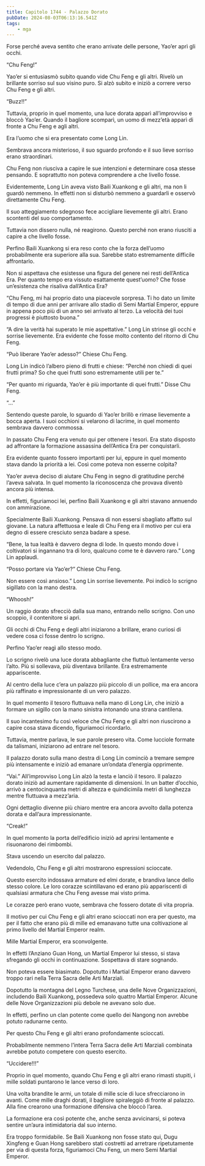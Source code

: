 ```yaml
---
title: Capitolo 1744 - Palazzo Dorato
pubDate: 2024-08-03T06:13:16.541Z
tags:
    - mga
---
```



Forse perché aveva sentito che erano arrivate delle persone, Yao’er aprì gli occhi.


“Chu Feng!”


Yao’er si entusiasmò subito quando vide Chu Feng e gli altri. Rivelò un brillante sorriso sul suo visino puro. Si alzò subito e iniziò a correre verso Chu Feng e gli altri.


“Buzz!!”


Tuttavia, proprio in quel momento, una luce dorata apparì all’improvviso e bloccò Yao’er. Quando il bagliore scomparì, un uomo di mezz’età apparì di fronte a Chu Feng e agli altri.


Era l’uomo che si era presentato come Long Lin.


Sembrava ancora misterioso, il suo sguardo profondo e il suo lieve sorriso erano straordinari.


Chu Feng non riusciva a capire le sue intenzioni e determinare cosa stesse pensando. E soprattutto non poteva comprendere a che livello fosse.


Evidentemente, Long Lin aveva visto Baili Xuankong e gli altri, ma non li guardò nemmeno. In effetti non si disturbò nemmeno a guardarli e osservò direttamente Chu Feng.


Il suo atteggiamento sdegnoso fece accigliare lievemente gli altri. Erano scontenti del suo comportamento.


Tuttavia non dissero nulla, né reagirono. Questo perché non erano riusciti a capire a che livello fosse.


Perfino Baili Xuankong si era reso conto che la forza dell’uomo probabilmente era superiore alla sua. Sarebbe stato estremamente difficile affrontarlo.


Non si aspettava che esistesse una figura del genere nei resti dell’Antica Era. Per quanto tempo era vissuto esattamente quest’uomo? Che fosse un’esistenza che risaliva dall’Antica Era?


“Chu Feng, mi hai proprio dato una piacevole sorpresa. Ti ho dato un limite di tempo di due anni per arrivare allo stadio di Semi Martial Emperor, eppure in appena poco più di un anno sei arrivato al terzo. La velocità dei tuoi progressi è piuttosto buona.”


“A dire la verità hai superato le mie aspettative.” Long Lin strinse gli occhi e sorrise lievemente. Era evidente che fosse molto contento del ritorno di Chu Feng.


“Può liberare Yao’er adesso?” Chiese Chu Feng.


Long Lin indicò l’albero pieno di frutti e chiese: “Perché non chiedi di quei frutti prima? So che quei frutti sono estremamente utili per te.”


“Per quanto mi riguarda, Yao’er è più importante di quei frutti.” Disse Chu Feng.


“...”


Sentendo queste parole, lo sguardo di Yao’er brillò e rimase lievemente a bocca aperta. I suoi occhioni si velarono di lacrime, in quel momento sembrava davvero commossa.


In passato Chu Feng era venuto qui per ottenere i tesori. Era stato disposto ad affrontare la formazione assassina dell’Antica Era per conquistarli.


Era evidente quanto fossero importanti per lui, eppure in quel momento stava dando la priorità a lei. Così come poteva non esserne colpita?

Yao’er aveva deciso di aiutare Chu Feng in segno di gratitudine perché l’aveva salvata. In quel momento la riconoscenza che provava diventò ancora più intensa.


In effetti, figuriamoci lei, perfino Baili Xuankong e gli altri stavano annuendo con ammirazione.

Specialmente Baili Xuankong. Pensava di non essersi sbagliato affatto sul giovane. La natura affettuosa e leale di Chu Feng era il motivo per cui era degno di essere cresciuto senza badare a spese.

“Bene, la tua lealtà è davvero degna di lode. In questo mondo dove i coltivatori si ingannano tra di loro, qualcuno come te è davvero raro.” Long Lin applaudì.


“Posso portare via Yao’er?” Chiese Chu Feng.


Non essere così ansioso.” Long Lin sorrise lievemente. Poi indicò lo scrigno sigillato con la mano destra.

“Whoosh!”


Un raggio dorato sfrecciò dalla sua mano, entrando nello scrigno. Con uno scoppio, il contenitore si aprì.


Gli occhi di Chu Feng e degli altri iniziarono a brillare, erano curiosi di vedere cosa ci fosse dentro lo scrigno.


Perfino Yao’er reagì allo stesso modo.


Lo scrigno rivelò una luce dorata abbagliante che fluttuò lentamente verso l’alto. Più si sollevava, più diventava brillante. Era estremamente appariscente.


Al centro della luce c’era un palazzo più piccolo di un pollice, ma era ancora più raffinato e impressionante di un vero palazzo.


In quel momento il tesoro fluttuava nella mano di Long Lin, che iniziò a formare un sigillo con la mano sinistra intonando una strana cantilena.


Il suo incantesimo fu così veloce che Chu Feng e gli altri non riuscirono a capire cosa stava dicendo, figuriamoci ricordarlo.


Tuttavia, mentre parlava, le sue parole presero vita. Come lucciole formate da talismani, iniziarono ad entrare nel tesoro.


Il palazzo dorato sulla mano destra di Long Lin cominciò a tremare sempre più intensamente e iniziò ad emanare un’ondata d’energia opprimente.

“Vai.” All’improvviso Long Lin alzò la testa e lanciò il tesoro. Il palazzo dorato iniziò ad aumentare rapidamente di dimensioni. In un batter d’occhio, arrivò a centocinquanta metri di altezza e quindicimila metri di lunghezza mentre fluttuava a mezz’aria.


Ogni dettaglio divenne più chiaro mentre era ancora avvolto dalla potenza dorata e dall’aura impressionante.


“Creak!”


In quel momento la porta dell’edificio iniziò ad aprirsi lentamente e risuonarono dei rimbombi.


Stava uscendo un esercito dal palazzo.


Vedendolo, Chu Feng e gli altri mostrarono espressioni scioccate.


Questo esercito indossava armature ed elmi dorate, e brandiva lance dello stesso colore. Le loro corazze scintillavano ed erano più appariscenti di qualsiasi armatura che Chu Feng avesse mai visto prima.


Le corazze però erano vuote, sembrava che fossero dotate di vita propria.


Il motivo per cui Chu Feng e gli altri erano scioccati non era per questo, ma per il fatto che erano più di mille ed emanavano tutte una coltivazione al primo livello del Martial Emperor realm.


Mille Martial Emperor, era sconvolgente.


In effetti l’Anziano Guan Hong, un Martial Emperor lui stesso, si stava sfregando gli occhi in continuazione. Sospettava di stare sognando.


Non poteva essere biasimato. Dopotutto i Martial Emperor erano davvero troppo rari nella Terra Sacra delle Arti Marziali.


Dopotutto la montagna del Legno Turchese, una delle Nove Organizzazioni, includendo Baili Xuankong, possedeva solo quattro Martial Emperor. Alcune delle Nove Organizzazioni più debole ne avevano solo due.


In effetti, perfino un clan potente come quello dei Nangong non avrebbe potuto radunarne cento.


Per questo Chu Feng e gli altri erano profondamente scioccati.


Probabilmente nemmeno l’intera Terra Sacra delle Arti Marziali combinata avrebbe potuto competere con questo esercito.


“Uccidere!!!”


Proprio in quel momento, quando Chu Feng e gli altri erano rimasti stupiti, i mille soldati puntarono le lance verso di loro.


Una volta brandite le armi, un totale di mille scie di luce sfrecciarono in avanti. Come mille draghi dorati, il bagliore spiraleggiò di fronte al palazzo. Alla fine crearono una formazione difensiva che bloccò l’area.


La formazione era così potente che, anche senza avvicinarsi, si poteva sentire un’aura intimidatoria dal suo interno.


Era troppo formidabile. Se Baili Xuankong non fosse stato qui, Dugu Xingfeng e Guan Hong sarebbero stati costretti ad arretrare ripetutamente per via di questa forza, figuriamoci Chu Feng, un mero Semi Martial Emperor.



